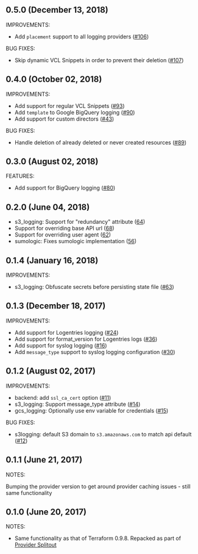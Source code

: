 ## 0.5.0 (December 13, 2018)

IMPROVEMENTS:

* Add `placement` support to all logging providers ([#106](https://github.com/terraform-providers/terraform-provider-fastly/pull/106))

BUG FIXES:

* Skip dynamic VCL Snippets in order to prevent their deletion ([#107](https://github.com/terraform-providers/terraform-provider-fastly/pull/107))

## 0.4.0 (October 02, 2018)

IMPROVEMENTS:

* Add support for regular VCL Snippets ([#93](https://github.com/terraform-providers/terraform-provider-fastly/pull/93))
* Add `template` to Google BigQuery logging ([#90](https://github.com/terraform-providers/terraform-provider-fastly/pull/90))
* Add support for custom directors ([#43](https://github.com/terraform-providers/terraform-provider-fastly/pull/43))

BUG FIXES:

* Handle deletion of already deleted or never created resources ([#89](https://github.com/terraform-providers/terraform-provider-fastly/pull/89))

## 0.3.0 (August 02, 2018)

FEATURES:

* Add support for BigQuery logging ([#80](https://github.com/terraform-providers/terraform-provider-fastly/issues/80))

## 0.2.0 (June 04, 2018)

* s3_logging: Support for "redundancy" attribute ([64](https://github.com/terraform-providers/terraform-provider-fastly/pull/64))
* Support for overriding base API url ([68](https://github.com/terraform-providers/terraform-provider-fastly/pull/68))
* Support for overriding user agent ([62](https://github.com/terraform-providers/terraform-provider-fastly/pull/62))
* sumologic: Fixes sumologic implementation ([56](https://github.com/terraform-providers/terraform-provider-fastly/pull/56))

## 0.1.4 (January 16, 2018)

IMPROVEMENTS:

* s3_logging: Obfuscate secrets before persisting state file ([#63](https://github.com/terraform-providers/terraform-provider-fastly/issues/63))

## 0.1.3 (December 18, 2017)

IMPROVEMENTS: 

* Add support for Logentries logging ([#24](https://github.com/terraform-providers/terraform-provider-fastly/issues/24))
* Add support for format_version for Logentries logs ([#36](https://github.com/terraform-providers/terraform-provider-fastly/issues/36))
* Add support for syslog logging ([#16](https://github.com/terraform-providers/terraform-provider-fastly/issues/16))
* Add `message_type` support to syslog logging configuration ([#30](https://github.com/terraform-providers/terraform-provider-fastly/issues/30))

## 0.1.2 (August 02, 2017)

IMPROVEMENTS:

* backend: add `ssl_ca_cert` option ([#11](https://github.com/terraform-providers/terraform-provider-fastly/issues/11))
* s3_logging: Support message_type attribute ([#14](https://github.com/terraform-providers/terraform-provider-fastly/issues/14))
* gcs_logging: Optionally use env variable for credentials ([#15](https://github.com/terraform-providers/terraform-provider-fastly/issues/15))

BUG FIXES: 

* s3logging: default S3 domain to `s3.amazonaws.com` to match api default ([#12](https://github.com/terraform-providers/terraform-provider-fastly/issues/12))

## 0.1.1 (June 21, 2017)

NOTES:

Bumping the provider version to get around provider caching issues - still same functionality

## 0.1.0 (June 20, 2017)

NOTES:

* Same functionality as that of Terraform 0.9.8. Repacked as part of [Provider Splitout](https://www.hashicorp.com/blog/upcoming-provider-changes-in-terraform-0-10/)
